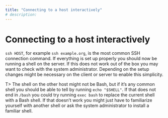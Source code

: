```yaml
---
title: "Connecting to a host interactively"
# description:
---
```


# Connecting to a host interactively


`ssh HOST`, for example `ssh example.org`, is the most common SSH connection command. If everything is set up properly you should now be running a shell on the server. If this does not work out of the box you may want to check with the system administrator. Depending on the setup changes might be necessary on the client or server to enable this simplicity.

T> The shell on the other host might not be Bash, but if it’s any common shell you should be able to tell by running `echo "$SHELL"`. If that does not end in `/bash` you could try running `exec bash` to replace the current shell with a Bash shell. If that doesn’t work you might just have to familiarize yourself with another shell or ask the system administrator to install a familiar shell.
